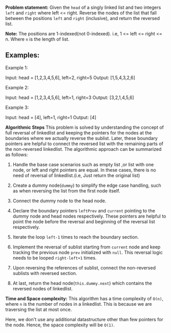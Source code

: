 **Problem statement:**
Given the `head` of a singly linked list and two integers `left` and `right` where left <= right. Reverse the nodes of the list that fall between the positions `left` and `right` (inclusive), and return the reversed list.

**Note:** The positions are 1-indexed(not 0-indexed). i.e, 1 <= left <= right <= n. Where `n` is the length of list.


## Examples:
Example 1:

Input: head = [1,2,3,4,5,6], left=2, right=5
Output: [1,5,4,3,2,6]

Example 2:

Input: head = [1,2,3,4,5,6], left=1, right=3
Output: [3,2,1,4,5,6]

Example 3: 

Input: head = [4], left=1, right=1
Output: [4]

**Algorithmic Steps**
This problem is solved by understanding the concept of full reversal of linkedlist and keeping the pointers for the nodes at the boundaries where we actually reverse the sublist. Later, these boundary pointers are helpful to connect the reversed list with the remaining parts of the non-reversed linkedlist. The algorithmic approach can be summarized as follows: 

1. Handle the base case scenarios such as empty list ,or list with one node, or left and right pointers are equal. In these cases, there is no need of reversal of linkedlist.(i.e, Just return the original list)

2. Create a dummy node(`dummy`) to simplify the edge case handling, such as when reversing the list from the first node itself.

3. Connect the dummy node to the head node.

4. Declare the boundary pointers `leftPrev` and `current` pointing to the dummy node and head nodes respectively. These pointers are helpful to point the node before the reversal and beginning of the reversal list respectively.

5. Iterate the loop `left-1` times to reach the boundary section.

6. Implement the reversal of sublist starting from `current` node and keep tracking the previous node `prev` initialized with `null`. This reversal logic needs to be looped `right-left+1` times.

7. Upon reversing the references of sublist, connect the non-reversed sublists with reversed section.

8. At last, return the head node(`this.dummy.next`) which contains the reversed nodes of linkedlist.


**Time and Space complexity:**
This algorithm has a time complexity of `O(n)`, where `n` is the number of nodes in a linkedlist. This is because we are traversing the list at most once. 

Here, we don't use any additional datastructure other than few pointers for the node. Hence, the space complexity will be `O(1)`.
